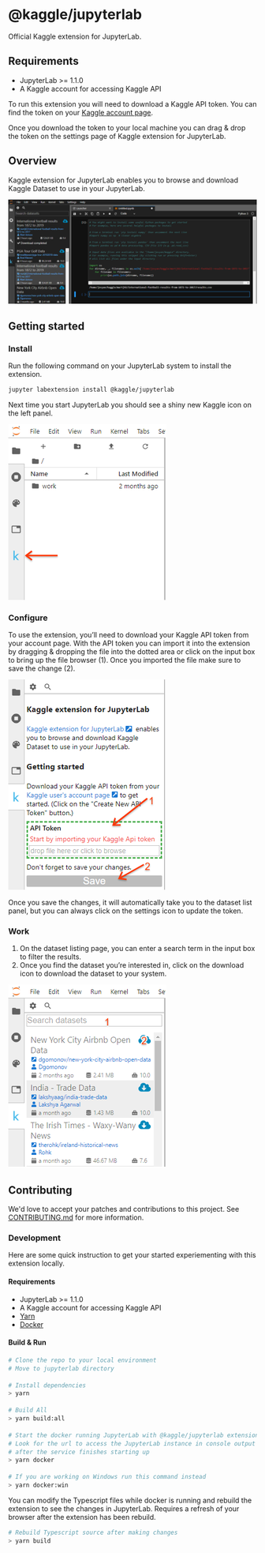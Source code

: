 # @kaggle/jupyterlab

Official Kaggle extension for JupyterLab.

## Requirements

* JupyterLab >= 1.1.0 
* A Kaggle account for accessing Kaggle API

To run this extension you will need to download a Kaggle API token.  You can
find the token on your [Kaggle account page](https://www.kaggle.com/me/account).

Once you download the token to your local machine you can drag & drop the
token on the settings page of Kaggle extension for JupyterLab.

## Overview

Kaggle extension for JupyterLab enables you to browse and download Kaggle
Dataset to use in your JupyterLab.

![Kaggle](KaggleJupyterLab.png 'Kaggle')

## Getting started

### Install

Run the following command on your JupyterLab system to install the extension.

```bash
jupyter labextension install @kaggle/jupyterlab
```

Next time you start JupyterLab you should see a shiny new Kaggle icon on the left panel.

![SideIcon](ExtensionIcon.png 'Icon')

### Configure

To use the extension, you’ll need to download your Kaggle API token from your account page.  With the API token you can import it into the extension by dragging & dropping the file into the dotted area or click on the input box to bring up the file browser (1).  Once you imported the file make sure to save the change (2).

![Configure](Configure.png 'Configure')

Once you save the changes, it will automatically take you to the dataset list panel, but you can always click on the settings icon to update the token.

### Work

1. On the dataset listing page, you can enter a search term in the input box to filter the results.  
2. Once you find the dataset you’re  interested in, click on the download icon to download the dataset to your system.


![Work](Work.png 'Work')

## Contributing

We'd love to accept your patches and contributions to this project. See
[CONTRIBUTING.md](CONTRIBUTING.md) for more information.

### Development

Here are some quick instruction to get your started experiementing with
this extension locally.

#### Requirements

* JupyterLab >= 1.1.0 
* A Kaggle account for accessing Kaggle API
* [Yarn](https://yarnpkg.com)
* [Docker](https://www.docker.com)

#### Build & Run

```bash
# Clone the repo to your local environment
# Move to jupyterlab directory

# Install dependencies
> yarn

# Build All
> yarn build:all

# Start the docker running JupyterLab with @kaggle/jupyterlab extension
# Look for the url to access the JupyterLab instance in console output
# after the service finishes starting up
> yarn docker

# If you are working on Windows run this command instead
> yarn docker:win
```

You can modify the Typescript files while docker is running and rebuild
the extension to see the changes in JupyterLab.  Requires a refresh of
your browser after the extension has been rebuild.

```bash
# Rebuild Typescript source after making changes
> yarn build
```
